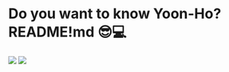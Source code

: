 # Do you want to know Yoon-Ho? README!md 😎💻
<img align='center' src="https://github-readme-stats.vercel.app/api?username=yoonhoGo&show_icons=true">
<img align="center" src="https://github-readme-stats.anuraghazra1.vercel.app/api/top-langs/?username=yoonhoGo&layout=compact" />
